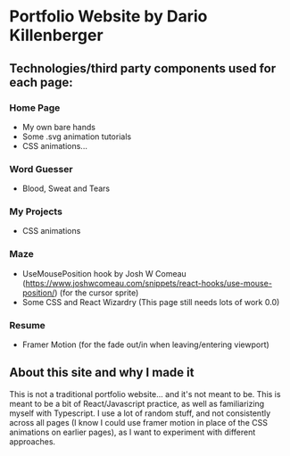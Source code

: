 # Portfolio Website by Dario Killenberger

## Technologies/third party components used for each page:

### Home Page
- My own bare hands
- Some .svg animation tutorials
- CSS animations...

### Word Guesser
- Blood, Sweat and Tears

### My Projects
- CSS animations

### Maze
- UseMousePosition hook by Josh W Comeau (https://www.joshwcomeau.com/snippets/react-hooks/use-mouse-position/) (for the cursor sprite)
- Some CSS and React Wizardry (This page still needs lots of work 0.0)

### Resume
- Framer Motion (for the fade out/in when leaving/entering viewport)


## About this site and why I made it
This is not a traditional portfolio website... and it's not meant to be. This is meant to be a bit of React/Javascript practice, as well as familiarizing myself with Typescript. I use a lot of random stuff, and not consistently across all pages (I know I could use framer motion in place of the CSS animations on earlier pages), as I want to experiment with different approaches.